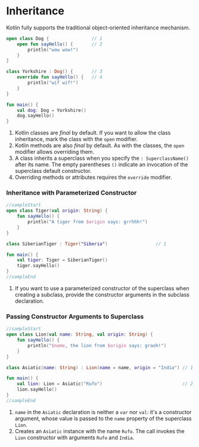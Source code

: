 # Inheritance

Kotlin fully supports the traditional object-oriented inheritance mechanism.

```kotlin
open class Dog {                // 1
    open fun sayHello() {       // 2
        println("wow wow!")
    }
}

class Yorkshire : Dog() {       // 3
    override fun sayHello() {   // 4
        println("wif wif!")
    }
}

fun main() {
    val dog: Dog = Yorkshire()
    dog.sayHello()
}
```

1. Kotlin classes are _final_ by default. If you want to allow the class inheritance, mark the class with the `open`
   modifier.
2. Kotlin methods are also _final_ by default. As with the classes, the `open` modifier allows overriding them.
3. A class inherits a superclass when you specify the `: SuperclassName()` after its name. The empty parentheses `()`
   indicate an invocation of the superclass default constructor.
4. Overriding methods or attributes requires the `override` modifier.

### Inheritance with Parameterized Constructor

```kotlin
//sampleStart
open class Tiger(val origin: String) {
    fun sayHello() {
        println("A tiger from $origin says: grrhhh!")
    }
}

class SiberianTiger : Tiger("Siberia")                  // 1

fun main() {
    val tiger: Tiger = SiberianTiger()
    tiger.sayHello()
}
//sampleEnd
```

1. If you want to use a parameterized constructor of the superclass when creating a subclass, provide the constructor
   arguments in the subclass declaration.

### Passing Constructor Arguments to Superclass

```kotlin
//sampleStart
open class Lion(val name: String, val origin: String) {
    fun sayHello() {
        println("$name, the lion from $origin says: graoh!")
    }
}

class Asiatic(name: String) : Lion(name = name, origin = "India") // 1

fun main() {
    val lion: Lion = Asiatic("Rufo")                              // 2
    lion.sayHello()
}
//sampleEnd
```

1. `name` in the `Asiatic` declaration is neither a `var` nor `val`: it's a constructor argument, whose value is passed
   to the `name` property of the superclass `Lion`.
2. Creates an `Asiatic` instance with the name `Rufo`. The call invokes the `Lion` constructor with arguments `Rufo`
   and `India`.

